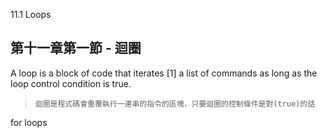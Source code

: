 11.1 Loops

第十一章第一節 - 迴圈
---

A loop is a block of code that iterates [1] a list of commands as long as the loop control condition is true.
>`迴圈是程式碼會重覆執行一連串的指令的區塊，只要迴圈的控制條件是對(true)的話`

for loops
